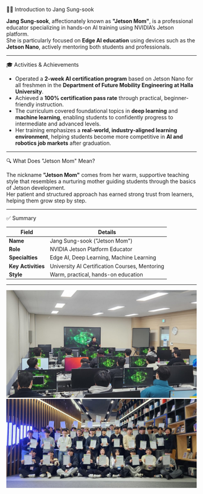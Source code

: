 🧑‍🏫 Introduction to Jang Sung-sook

**Jang Sung-sook**, affectionately known as **"Jetson Mom"**, is a professional educator specializing in hands-on AI training using NVIDIA’s Jetson platform.  
She is particularly focused on **Edge AI education** using devices such as the **Jetson Nano**, actively mentoring both students and professionals.

---

🎓 Activities & Achievements

- Operated a **2-week AI certification program** based on Jetson Nano for all freshmen in the **Department of Future Mobility Engineering at Halla University**.
- Achieved a **100% certification pass rate** through practical, beginner-friendly instruction.
- The curriculum covered foundational topics in **deep learning** and **machine learning**, enabling students to confidently progress to intermediate and advanced levels.
- Her training emphasizes a **real-world, industry-aligned learning environment**, helping students become more competitive in **AI and robotics job markets** after graduation.

---

🔍 What Does "Jetson Mom" Mean?

The nickname **"Jetson Mom"** comes from her warm, supportive teaching style that resembles a nurturing mother guiding students through the basics of Jetson development.  
Her patient and structured approach has earned strong trust from learners, helping them grow step by step.

---

✅ Summary

| Field              | Details                                       |
|-------------------|-----------------------------------------------|
| **Name**           | Jang Sung-sook ("Jetson Mom")                 |
| **Role**           | NVIDIA Jetson Platform Educator               |
| **Specialties**    | Edge AI, Deep Learning, Machine Learning      |
| **Key Activities** | University AI Certification Courses, Mentoring |
| **Style**          | Warm, practical, hands-on education           |

---

![사진1](Jangseongsook1.jpg)
![사진2](Jangseongsook2.jpg)
